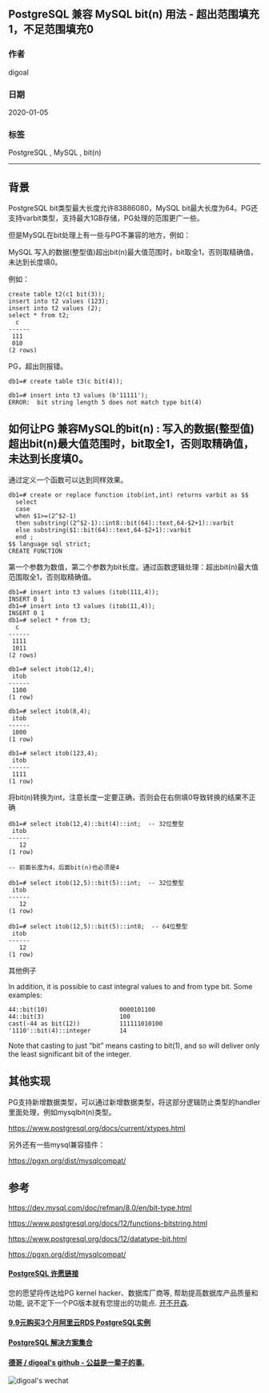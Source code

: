 ## PostgreSQL 兼容 MySQL bit(n) 用法 - 超出范围填充1，不足范围填充0   
                                                                                                             
### 作者                                                                    
digoal                                                                                                             
                                                                                                             
### 日期                                                                                                             
2020-01-05                                                                                                         
                                                                                                             
### 标签                                                                                                             
PostgreSQL , MySQL , bit(n)  
                                                                                                             
----                                                                                                             
                                                                                                             
## 背景    
PostgreSQL bit类型最大长度允许83886080，MySQL bit最大长度为64。PG还支持varbit类型，支持最大1GB存储，PG处理的范围更广一些。  
  
但是MySQL在bit处理上有一些与PG不兼容的地方，例如：  
  
MySQL 写入的数据(整型值)超出bit(n)最大值范围时，bit取全1，否则取精确值，未达到长度填0。    
  
例如：  
  
```  
create table t2(c1 bit(3));  
insert into t2 values (123);  
insert into t2 values (2);  
select * from t2;  
  c     
------  
 111  
 010  
(2 rows)  
```  
  
  
PG，超出则报错。  
  
```  
db1=# create table t3(c bit(4));  
  
db1=# insert into t3 values (b'11111');  
ERROR:  bit string length 5 does not match type bit(4)   
```  
  
## 如何让PG 兼容MySQL的bit(n) : 写入的数据(整型值)超出bit(n)最大值范围时，bit取全1，否则取精确值，未达到长度填0。    
通过定义一个函数可以达到同样效果。  
  
```  
db1=# create or replace function itob(int,int) returns varbit as $$  
  select   
  case   
  when $1>=(2^$2-1)   
  then substring((2^$2-1)::int8::bit(64)::text,64-$2+1)::varbit   
  else substring($1::bit(64)::text,64-$2+1)::varbit   
  end ;   
$$ language sql strict;  
CREATE FUNCTION  
```  
  
第一个参数为数值，第二个参数为bit长度。通过函数逻辑处理：超出bit(n)最大值范围取全1，否则取精确值。  
  
```  
db1=# insert into t3 values (itob(111,4));  
INSERT 0 1  
db1=# insert into t3 values (itob(11,4));  
INSERT 0 1  
db1=# select * from t3;  
  c     
------  
 1111  
 1011  
(2 rows)  
  
db1=# select itob(12,4);  
 itob   
------  
 1100  
(1 row)  
  
db1=# select itob(8,4);  
 itob   
------  
 1000  
(1 row)  
  
db1=# select itob(123,4);  
 itob   
------  
 1111  
(1 row)  
```  
  
将bit(n)转换为int，注意长度一定要正确，否则会在右侧填0导致转换的结果不正确  
  
```  
db1=# select itob(12,4)::bit(4)::int;  -- 32位整型  
 itob   
------  
   12  
(1 row)  

-- 前面长度为4，后面bit(n)也必须是4
  
db1=# select itob(12,5)::bit(5)::int;  -- 32位整型  
 itob   
------  
   12  
(1 row)  
  
db1=# select itob(12,5)::bit(5)::int8;  -- 64位整型  
 itob   
------  
   12  
(1 row)  
```  
  
其他例子  
  
In addition, it is possible to cast integral values to and from type bit. Some examples:  
  
```  
44::bit(10)                    0000101100  
44::bit(3)                     100  
cast(-44 as bit(12))           111111010100  
'1110'::bit(4)::integer        14  
```  
  
Note that casting to just “bit” means casting to bit(1), and so will deliver only the least significant bit of the integer.  
  
## 其他实现
PG支持新增数据类型，可以通过新增数据类型，将这部分逻辑防止类型的handler里面处理，例如mysqlbit(n)类型。     
  
https://www.postgresql.org/docs/current/xtypes.html   
  
另外还有一些mysql兼容插件：   
  
https://pgxn.org/dist/mysqlcompat/    
  
## 参考  
https://dev.mysql.com/doc/refman/8.0/en/bit-type.html  
  
https://www.postgresql.org/docs/12/functions-bitstring.html  
  
https://www.postgresql.org/docs/12/datatype-bit.html  
  
https://pgxn.org/dist/mysqlcompat/  
    
  
  
  
  
  
  
  
  
  
  
  
  
  
  
  
  
  
  
  
  
  
  
  
  
  
  
  
  
  
  
  
  
  
  
  
  
  
  
  
  
  
  
  
  
#### [PostgreSQL 许愿链接](https://github.com/digoal/blog/issues/76 "269ac3d1c492e938c0191101c7238216")
您的愿望将传达给PG kernel hacker、数据库厂商等, 帮助提高数据库产品质量和功能, 说不定下一个PG版本就有您提出的功能点. [开不开森](https://github.com/digoal/blog/issues/76 "269ac3d1c492e938c0191101c7238216").  
  
  
#### [9.9元购买3个月阿里云RDS PostgreSQL实例](https://www.aliyun.com/database/postgresqlactivity "57258f76c37864c6e6d23383d05714ea")
  
  
#### [PostgreSQL 解决方案集合](https://yq.aliyun.com/topic/118 "40cff096e9ed7122c512b35d8561d9c8")
  
  
#### [德哥 / digoal's github - 公益是一辈子的事.](https://github.com/digoal/blog/blob/master/README.md "22709685feb7cab07d30f30387f0a9ae")
  
  
![digoal's wechat](../pic/digoal_weixin.jpg "f7ad92eeba24523fd47a6e1a0e691b59")
  
